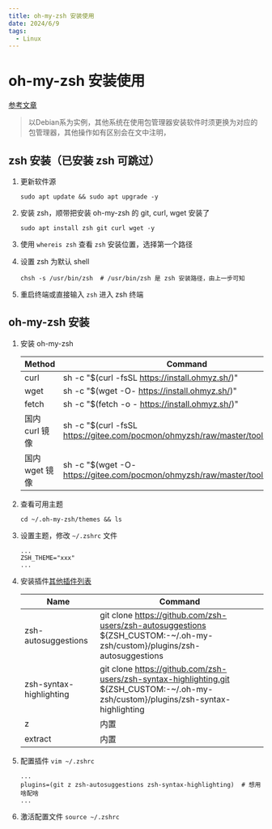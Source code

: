 ```yaml
---
title: oh-my-zsh 安装使用
date: 2024/6/9
tags:
  - Linux
---
```


# oh-my-zsh 安装使用

[参考文章](https://www.haoyep.com/posts/zsh-config-oh-my-zsh/)

> 以Debian系为实例，其他系统在使用包管理器安装软件时须更换为对应的包管理器，其他操作如有区别会在文中注明，

## zsh 安装（已安装 zsh 可跳过）

1. 更新软件源
	
	```shell
	sudo apt update && sudo apt upgrade -y
	```
 
2. 安装 zsh，顺带把安装 oh-my-zsh 的 git, curl, wget 安装了
	
	```shell
	sudo apt install zsh git curl wget -y
	```

3. 使用 `whereis zsh` 查看 `zsh` 安装位置，选择第一个路径

4. 设置 zsh 为默认 shell

   ```shell
   chsh -s /usr/bin/zsh  # /usr/bin/zsh 是 zsh 安装路径，由上一步可知
   ```

4. 重启终端或直接输入 `zsh` 进入 zsh 终端

## oh-my-zsh 安装

1. 安装 oh-my-zsh
	
	| Method        | Command                                                                            |
	|---------------|------------------------------------------------------------------------------------|
	| curl          | sh -c "$(curl -fsSL https://install.ohmyz.sh/)"                                    |
	| wget          | sh -c "$(wget -O- https://install.ohmyz.sh/)"                                      |
	| fetch         | sh -c "$(fetch -o - https://install.ohmyz.sh/)"                                    |
	| 国内 curl 镜像 | sh -c "$(curl -fsSL https://gitee.com/pocmon/ohmyzsh/raw/master/tools/install.sh)" |
	| 国内 wget 镜像 | sh -c "$(wget -O- https://gitee.com/pocmon/ohmyzsh/raw/master/tools/install.sh)"   |

2. 查看可用主题

	```shell
	cd ~/.oh-my-zsh/themes && ls
	```

3. 设置主题，修改 `~/.zshrc` 文件

	```shell
 	...
 	ZSH_THEME="xxx"
 	...
 	```

4. 安装插件[其他插件列表](https://github.com/unixorn/awesome-zsh-plugins)

   | Name                    | Command                                                                                                                              |
   |-------------------------|--------------------------------------------------------------------------------------------------------------------------------------|
   | zsh-autosuggestions     | git clone https://github.com/zsh-users/zsh-autosuggestions ${ZSH_CUSTOM:-~/.oh-my-zsh/custom}/plugins/zsh-autosuggestions            |
	| zsh-syntax-highlighting | git clone https://github.com/zsh-users/zsh-syntax-highlighting.git ${ZSH_CUSTOM:-~/.oh-my-zsh/custom}/plugins/zsh-syntax-highlighting |
	| z                       | 内置                                                                                                                                   |
	| extract                 | 内置                                                                                                                                   |


5. 配置插件 `vim ~/.zshrc`

	```shell
 	...
 	plugins=(git z zsh-autosuggestions zsh-syntax-highlighting)  # 想用啥配啥
 	...
 	```

6. 激活配置文件 `source ~/.zshrc`